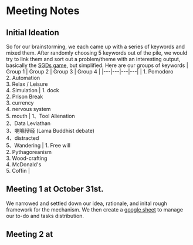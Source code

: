 # Meeting Notes


## Initial Ideation
So for our brainstorming, we each came up with a series of keywords and mixed them. After randomly choosing 5 keywords out of the pile, we would try to link them and sort out a problem/theme with an interesting output, basically the [SGDs game](https://2030sdgsgame.com/), but simplified. Here are our groups of keywords
| Group 1 | Group 2 | Group 3 | Group 4 |
|---|---|---|---|
| 1. Pomodoro<br>2. Automation<br>3. Relax / Leisure<br>4. Simulation | 1. dock<br>2. Prison Break<br>3. currency<br>4. nervous system<br>5. mouth | 1、Tool Alienation<br>2、Data Leviathan<br>3、喇嘛辩经 (Lama Buddhist debate)<br>4、distracted<br>5、Wandering | 1. Free will<br>2. Pythagoreanism<br>3. Wood-crafting<br>4. McDonald's<br>5. Coffin |

## Meeting 1 at October 31st.
We narrowed and settled down our idea, rationale, and inital rough framework for the mechanism. We then create a [google sheet](https://docs.google.com/spreadsheets/d/1aEJvqby4MpUu6fafqfanbBQbTC_PX6k7si9ylCiqBek/edit?gid=0#gid=0) to manage our to-do and tasks distribution.

## Meeting 2 at 


